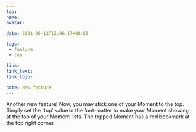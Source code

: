```yaml
---
top: 
name:
avatar:

date: 2021-08-11T12:06:17+08:00

tags:
 - feature
 - top

link:
link_text:
link_logo:

note: New feature
---
```

Another new feature! Now, you may stick one of your Moment to the top. Simply set the 'top' value in the font-matter to make your Moment showing at the top of your Moment lists. The topped Moment has a red bookmark at the top right corner. 
